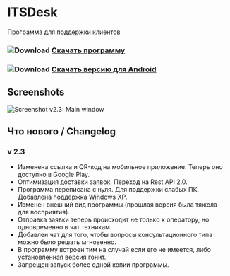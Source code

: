 # ITSDesk
Программа для поддержки клиентов


### ![Download](https://it-sys.kz/engine/download.png) [Скачать программу](http://it-sys.kz/engine/downloads/itsdesk2.0.exe)
### ![Download](https://it-sys.kz/engine/gp.png) [Скачать версию для Android](https://play.google.com/store/apps/details?id=com.hd.itsys)

## Screenshots

![Screenshot v2.3: Main window](https://it-sys.kz/engine/1.png)


## Что нового / Changelog
### v 2.3
* Изменена ссылка и QR-код на мобильное приложение. Теперь оно доступно в Google Play.
* Оптимизация доставки заявок. Переход на Rest API 2.0.
* Программа переписана с нуля. Для поддержки слабых ПК. Добавлена поддержка Windows XP.
* Изменен внешний вид программы (прошлая версия была тяжела для восприятия).
* Отправка заявки теперь происходит не только к оператору, но одновременно в чат техникам.
* Добавлен чат для того, чтобы вопросы консультационного типа можно было решать мгновенно.
* В программу встроен тим на случай если его не имеется, либо установленная версия гонит.
* Запрещен запуск более одной копии программы.
